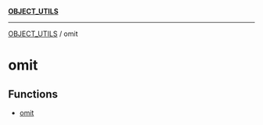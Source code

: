 [**OBJECT_UTILS**](../README.md)

***

[OBJECT_UTILS](../README.md) / omit

# omit

## Functions

- [omit](functions/omit.md)
